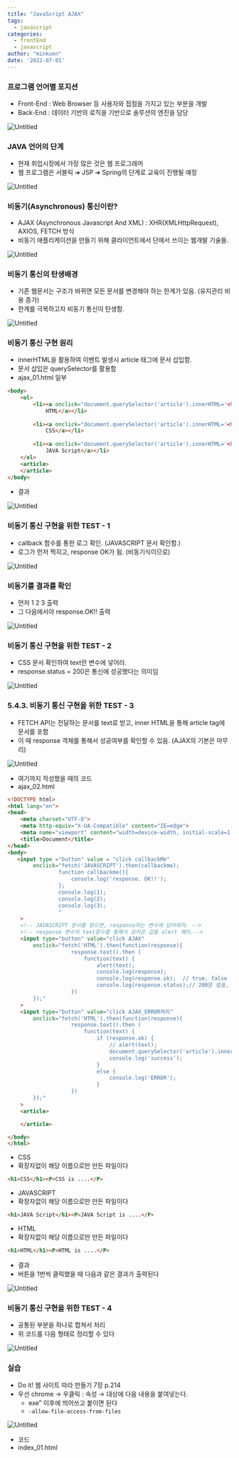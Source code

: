 ```yaml
---
title: "JavaScript AJAX"
tags:
  - javascript
categories:
  - frontEnd 
  - javascript
author: "minkuen"
date: '2022-07-01'
---
```



### 프로그램 언어별 포지션

- Front-End : Web Browser 등 사용자와 접점을 가지고 있는 부분을 개발
- Back-End : 데이터 기반의 로직을 기반으로 솔루션의 엔진을 담당

![Untitled](/images/JS_AJAX_01/Untitled.png)

### JAVA 언어의 단계

- 현재 취업시장에서 가장 많은 것은 웹 프로그래머
- 웹 프로그램은 서블릭 ➔ JSP ➔ Spring의 단계로 교육이 진행될 예정

![Untitled](/images/JS_AJAX_01/Untitled%201.png)

### 비동기(Asynchronous) 통신이란?

- AJAX (Asynchronous Javascript And XML) : XHR(XMLHttpRequest), AXIOS, FETCH 방식
- 비동기 애플리케이션을 만들기 위해 클라이언트에서 단에서 쓰이는 웹개발 기술들.

![Untitled](/images/JS_AJAX_01/Untitled%202.png)

### 비동기 통신의 탄생배경

- 기존 웹문서는 구조가 바뀌면 모든 문서를 변경해야 하는 한계가 있음. (유지관리 비용 증가)
- 한계를 극복하고자 비동기 통신이 탄생함.

![Untitled](/images/JS_AJAX_01/Untitled%203.png)

### 비동기 통신 구현 원리

- innerHTML을 활용하여 이벤트 발생시 article 태그에 문서 삽입함.
- 문서 삽입은 querySelector를 활용함
- ajax_01.html 일부

```html
<body>
    <ol>
        <li><a onclick="document.querySelector('article').innerHTML='<h1>HTML</h1><P>HTML is ....</P>';">
            HTML</a></li>
         
        <li><a onclick="document.querySelector('article').innerHTML='<h1>CSS</h1><P>CSS is ....</P>';">
            CSS</a></li>
        
        <li><a onclick="document.querySelector('article').innerHTML='<h1>JAVA Script</h1><P>JAVA Script is ....</P>';">
            JAVA Script</a></li>
    </ol>
    <article>
    </article>
</body>
```

- 결과

![Untitled](/images/JS_AJAX_01/Untitled%204.png)

### 비동기 통신 구현을 위한 TEST - 1

- callback 함수를 통한 로그 확인. (JAVASCRIPT 문서 확인함.)
- 로그가 먼저 찍히고, response OK가 됨. (비동기식이므로)

![Untitled](/images/JS_AJAX_01/Untitled%205.png)

### 비동기를 결과를 확인

- 먼저 1 2 3 출력
- 그 다음에서야 response.OK!! 출력

![Untitled](/images/JS_AJAX_01/Untitled%206.png)

### 비동기 통신 구현을 위한 TEST - 2

- CSS 문서 확인하여 text란 변수에 넣어라.
- response.status = 200은 통신에 성공했다는 의미임

![Untitled](/images/JS_AJAX_01/Untitled%207.png)

### 5.4.3. 비동기 통신 구현을 위한 TEST - 3

- FETCH API는 전달하는 문서를 text로 받고, inner HTML을 통해 article tag에 문서를 포함
- 이 때 response 객체를 통해서 성공여부를 확인할 수 있음. (AJAX의 기본은 마무리)

![Untitled](/images/JS_AJAX_01/Untitled%208.png)

- 여기까지 작성했을 때의 코드
- ajax_02.html

```html
<!DOCTYPE html>
<html lang="en">
<head>
    <meta charset="UTF-8">
    <meta http-equiv="X-UA-Compatible" content="IE=edge">
    <meta name="viewport" content="width=device-width, initial-scale=1.0">
    <title>Document</title>
</head>
<body>
   <input type ="button" value = "click callbackMe" 
        onclick="fetch('JAVASCRIPT').then(callbackme);
                function callbackme(){
                    console.log('response. OK!!');
                };
                console.log(1);
                console.log(2);
                console.log(3);
                "
    >
    <!-- JAVASCRIPT 문서를 읽으면, response라는 변수에 담아와라. -->
    <!-- response 변수의 text함수를 통해서 읽어온 값을 alert 해라.-->
    <input type="button" value="click AJAX" 
        onclick="fetch('HTML').then(function(response){
                    response.text().then (
                        function(text) {
                            alert(text);
                            console.log(response);
                            console.log(response.ok);  // true, false
                            console.log(response.status);// 200은 성공, 404는 페이지 못찾음
                    })
        });"
    >
    <input type="button" value="click AJAX_ERROR처리" 
        onclick="fetch('HTML').then(function(response){
                    response.text().then (
                        function(text) {
                            if (response.ok) {
                                // alert(text);
                                document.querySelector('article').innerHTML=text;
                                console.log('success');
                            }
                            else {
                                console.log('ERROR');
                            }
                    })
        });"
    >
    <article>

    </article>

</body>
</html>
```

- CSS
- 확장자없이 해당 이름으로만 만든 파일이다

```html
<h1>CSS</h1><P>CSS is ....</P>
```

- JAVASCRIPT
- 확장자없이 해당 이름으로만 만든 파일이다

```html
<h1>JAVA Script</h1><P>JAVA Script is ....</P>
```

- HTML
- 확장자없이 해당 이름으로만 만든 파일이다

```html
<h1>HTML</h1><P>HTML is ....</P>
```

- 결과
- 버튼을 1번씩 클릭했을 때 다음과 같은 결과가 출력된다

![Untitled](/images/JS_AJAX_01/Untitled%209.png)

### 비동기 통신 구현을 위한 TEST - 4

- 공통된 부분을 하나로 합쳐서 처리
- 위 코드를 다음 형태로 정리할 수 있다

![Untitled](/images/JS_AJAX_01/Untitled%2010.png)

### 실습

- Do it! 웹 사이트 따라 만들기 7장 p.214
- 우선 chrome → 우클릭 : 속성 → 대상에 다음 내용을 붙여넣는다.
    - exe” 이후에 띄어쓰고 붙이면 된다
    - `-allow-file-access-from-files`

![Untitled](/images/JS_AJAX_01/Untitled%2011.png)

- 코드
- index_01.html